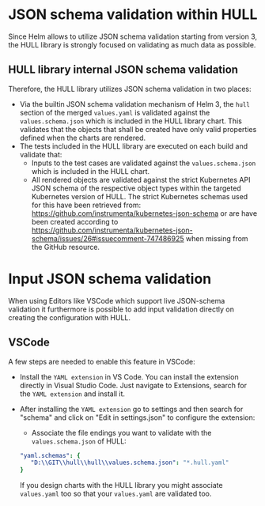 # JSON schema validation within HULL

Since Helm allows to utilize JSON schema validation starting from version 3, the HULL library is strongly focused on validating as much data as possible.

## HULL library internal JSON schema validation 

Therefore, the HULL library utilizes JSON schema validation in two places:

- Via the builtin JSON schema validation mechanism of Helm 3, the `hull` section of the merged `values.yaml` is validated against the `values.schema.json` which is included in the HULL library chart. This validates that the objects that shall be created have only valid properties defined when the charts are rendered.
- The tests included in the HULL library are executed on each build and validate that:
  - Inputs to the test cases are validated against the `values.schema.json` which is included in the HULL chart.
  - All rendered objects are validated against the strict Kubernetes API JSON schema of the respective object types within the targeted Kubernetes version of HULL. 
  The strict Kubernetes schemas used for this have been retrieved from: https://github.com/instrumenta/kubernetes-json-schema or are have been created according to https://github.com/instrumenta/kubernetes-json-schema/issues/26#issuecomment-747486925 when missing from the GitHub resource.

# Input JSON schema validation
When using Editors like VSCode which support live JSON-schema validation it furthermore is possible to add input validation directly on creating the configuration with HULL. 

## VSCode

A few steps are needed to enable this feature in VSCode:

- Install the `YAML extension` in VS Code. You can install the extension directly in Visual Studio Code. Just navigate to Extensions, search for the `YAML extension` and install it.
- After installing the `YAML extension` go to settings and then search for "schema" and click on "Edit in settings.json" to configure the extension:
  - Associate the file endings you want to validate with the `values.schema.json` of HULL:
  
  ```yaml
  "yaml.schemas": {
     "D:\\GIT\\hull\\hull\\values.schema.json": "*.hull.yaml"
  }
  ```
  
  If you design charts with the HULL library you might associate `values.yaml` too so that your `values.yaml` are validated too.
